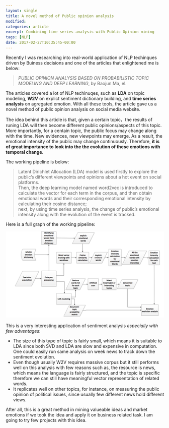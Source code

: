 ```yaml
---
layout: single
title: A novel method of Public opinion analysis
modified:
categories: article
excerpt: Combining time series analysis with Public Opinion mining
tags: [NLP]
date: 2017-02-27T10:35:45-00:00
--- 
```


Recently I was researching into real-world application of NLP techinques driven by Buiness decisions and one of the articles that enlightened me is below:  
> *PUBLIC OPINION ANALYSIS BASED ON PROBABILISTIC TOPIC MODELING AND DEEP LEARNING*, by Baojun Ma, el.  

The articles covered a lot of NLP techinuqes, such as **LDA** on topic modeling, **W2V** on explict sentiment dictionary building, and **time series analysis** on agregated emotion.  With all these tools, the article gave us a novel method of public opinion analysis on social media website.  

The idea behind this article is that, given a certain topic，the results of runing LDA will then become different public opinions/aspects of this topic. More importantly, for a centain topic, the public focus may change along with the time. New evidences, new viewpoints may emerge. As a result, the emotional intensity of the public may change continuously. Therefore, **it is of great importance to look into the the evolution of these emotions with temporal change.**  

The working pipeline is below: 

> Latent Dirichlet Allocation (LDA) model is used firstly to explore the public’s different viewpoints and opinions about a hot event on social platforms.  
Then, the deep learning model named word2vec is introduced to calculate the vector for each term in the corpus, and then obtain emotional words and their corresponding emotional intensity by calculating their cosine distance;  
next, by using time series analysis, the change of public’s emotional intensity along with the evolution of the event is tracked.  

Here is a full graph of the working pipeline:

![Working pipe](/assets/images/time_topic_modeling.png)

This is a very interesting application of sentiment analysis *especially with few adventages*:
- The size of this type of topic is fairly small, which means it is suitable to LDA since both SVD and LDA are slow and expensive in computation. One could easily run same analysis on week news to track down the sentiment evolution.
- Even though usually W2V requires massive corpus but it still performs well on this analysis with few reasons such as, the resource is news, which means the language is fairly structured, and the topic is specific therefore we can still have meaningful vector representation of related words.
- It replicates well on other topics, for instance, on measuring the public opinion of political issues, since usually few different news hold different views.   

After all, this is a great method in mining valueable ideas and market emotions if we took the idea and apply it on business related task. I am going to try few projects with this idea. 

